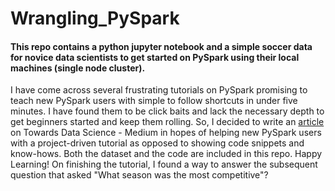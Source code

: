 # Wrangling_PySpark
#### This repo contains a python jupyter notebook and a simple soccer data for novice data scientists to get started on PySpark using their local machines (single node cluster). 
I have come across several frustrating tutorials on PySpark promising to teach new PySpark users with simple to follow shortcuts in under five minutes. I have found them to be click baits and lack the necessary depth to get beginners started and keep them rolling. So, I decided to write an [article](https://towardsdatascience.com/a-project-driven-approach-to-learning-pyspark-4533c85f52b3) on Towards Data Science - Medium in hopes of helping new PySpark users with a project-driven tutorial as opposed to showing code snippets and know-hows. Both the dataset and the code are included in this repo. Happy Learning!
On finishing the tutorial, I found a way to answer the subsequent question that asked "What season was the most competitive"? 
